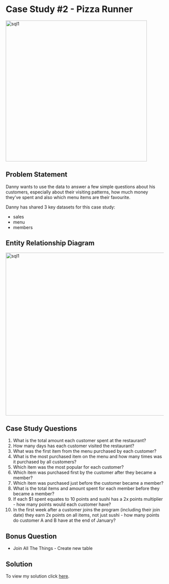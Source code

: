 # Case Study #2 - Pizza Runner
[<img alt="sql1" width="450px" src="https://user-images.githubusercontent.com/31890259/192258788-fb4245bb-a6f2-4eb0-981a-abfad0850936.png" />](https://8weeksqlchallenge.com/case-study-2/)
## Problem Statement

Danny wants to use the data to answer a few simple questions about his customers, especially about their visiting patterns, how much money they’ve spent and also which menu items are their favourite. 

Danny has shared 3 key datasets for this case study:
- sales
- menu
- members
## Entity Relationship Diagram

<img alt="sql1" width="520px" src="https://user-images.githubusercontent.com/31890259/191736178-1150cb81-9936-451f-b555-82c3f40ffb09.png" />

## Case Study Questions

1. What is the total amount each customer spent at the restaurant?
2. How many days has each customer visited the restaurant?
3. What was the first item from the menu purchased by each customer?
4. What is the most purchased item on the menu and how many times was it purchased by all customers?
5. Which item was the most popular for each customer?
6. Which item was purchased first by the customer after they became a member?
7. Which item was purchased just before the customer became a member?
8. What is the total items and amount spent for each member before they became a member?
9. If each $1 spent equates to 10 points and sushi has a 2x points multiplier - how many points would each customer have?
10. In the first week after a customer joins the program (including their join date) they earn 2x points on all items, not just sushi - how many points do customer A and B have at the end of January?

## Bonus Question
- Join All The Things - Create new table  
## Solution
To view my solution click [here](https://github.com/Ciachula/8WeekSQLChallenge/blob/main/Danny's%20Diner%20-%20Case%20Study%201/%20SolutionCaseStudy1.md).


